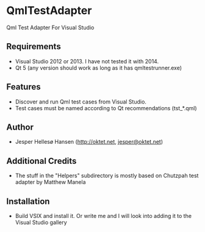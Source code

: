 QmlTestAdapter
==============
Qml Test Adapter For Visual Studio

Requirements
------------
* Visual Studio 2012 or 2013. I have not tested it with 2014.
* Qt 5 (any version should work as long as it has qmltestrunner.exe)

Features
----------------
* Discover and run Qml test cases from Visual Studio.
* Test cases must be named according to Qt recommendations (tst_*.qml)

Author
-------
* Jesper Hellesø Hansen (http://oktet.net, jesper@oktet.net)

Additional Credits
-----------
* The stuff in the "Helpers" subdirectory is mostly based on Chutzpah test adapter by Matthew Manela

Installation
------------
* Build VSIX and install it. Or write me and I will look into adding it to the Visual Studio gallery
